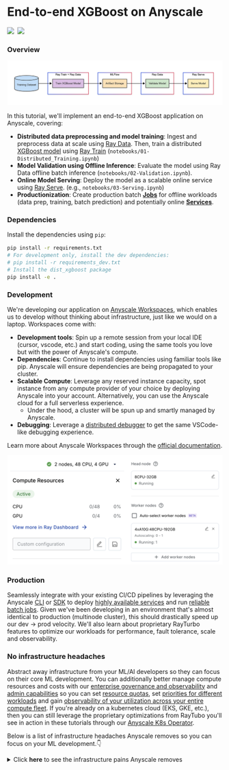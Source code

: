 # End-to-end XGBoost on Anyscale

<div align="left">
<a target="_blank" href="https://console.anyscale.com/"><img src="https://img.shields.io/badge/🚀 Run_on-Anyscale-9hf"></a>&nbsp;
<a href="https://github.com/anyscale/e2e-xgboost" role="button"><img src="https://img.shields.io/static/v1?label=&amp;message=View%20On%20GitHub&amp;color=586069&amp;logo=github&amp;labelColor=2f363d"></a>&nbsp;
</div>


### Overview

<div align="center">
  <img src="https://raw.githubusercontent.com/anyscale/e2e-xgboost/refs/heads/main/images/overview.png" width=800>
</div>

In this tutorial, we'll implement an end-to-end XGBoost application on Anyscale, covering:


- **Distributed data preprocessing and model training**: Ingest and preprocess data at scale using [Ray Data](https://docs.ray.io/en/latest/data/data.html). Then, train a distributed [XGBoost model](https://xgboost.readthedocs.io/en/stable/python/index.html) using [Ray Train](https://docs.ray.io/en/latest/train/train.html) (`notebooks/01-Distributed_Training.ipynb`)
- **Model Validation using Offline Inference**: Evaluate the model using Ray Data offline batch inference (`notebooks/02-Validation.ipynb`).
- **Online Model Serving**: Deploy the model as a scalable online service using [Ray Serve](https://docs.ray.io/en/latest/serve/index.html). (e.g., `notebooks/03-Serving.ipynb`)
- **Productionization**: Create production batch [**Jobs**](https://docs.anyscale.com/platform/jobs/) for offline workloads (data prep, training, batch prediction) and potentially online [**Services**](https://docs.anyscale.com/platform/services/).


### Dependencies
Install the dependencies using `pip`:

```bash
pip install -r requirements.txt
# For development only, install the dev dependencies:
# pip install -r requirements_dev.txt
# Install the dist_xgboost package
pip install -e .
```

### Development

We're developing our application on [Anyscale Workspaces](https://docs.anyscale.com/platform/workspaces/), which enables us to develop without thinking about infrastructure, just like we would on a laptop. Workspaces come with:
- **Development tools**: Spin up a remote session from your local IDE (cursor, vscode, etc.) and start coding, using the same tools you love but with the power of Anyscale's compute.
- **Dependencies**: Continue to install dependencies using familiar tools like pip. Anyscale will ensure dependencies are being propagated to your cluster.
- **Scalable Compute**: Leverage any reserved instance capacity, spot instance from any compute provider of your choice by deploying Anyscale into your account. Alternatively, you can use the Anyscale cloud for a full serverless experience.
  - Under the hood, a cluster will be spun up and smartly managed by Anyscale.
- **Debugging**: Leverage a [distributed debugger](https://docs.anyscale.com/platform/workspaces/workspaces-debugging/#distributed-debugger) to get the same VSCode-like debugging experience.

Learn more about Anyscale Workspaces through the [official documentation](https://docs.anyscale.com/platform/workspaces/).

<div align="center">
  <img src="https://raw.githubusercontent.com/anyscale/e2e-xgboost/refs/heads/main/images/compute.png" width=600>
</div>

### Production
Seamlessly integrate with your existing CI/CD pipelines by leveraging the Anyscale [CLI](https://docs.anyscale.com/reference/quickstart-cli) or [SDK](https://docs.anyscale.com/reference/quickstart-sdk) to deploy [highly available services](https://docs.anyscale.com/platform/services) and run [reliable batch jobs](https://docs.anyscale.com/platform/jobs). Given we've been developing in an environment that's almost identical to production (multinode cluster), this should drastically speed up our dev → prod velocity. We'll also learn about proprietary RayTurbo features to optimize our workloads for performance, fault tolerance, scale and observability.


### No infrastructure headaches
Abstract away infrastructure from your ML/AI developers so they can focus on their core ML development. You can additionally better manage compute resources and costs with our [enterprise governance and observability](https://www.anyscale.com/blog/enterprise-governance-observability) and [admin capabilities](https://docs.anyscale.com/administration/overview) so you can set [resource quotas](https://docs.anyscale.com/reference/resource-quotas/), set [priorities for different workloads](https://docs.anyscale.com/administration/cloud-deployment/global-resource-scheduler) and gain [observability of your utilization across your entire compute fleet](https://docs.anyscale.com/administration/resource-management/telescope-dashboard).
If you're already on a kubernetes cloud (EKS, GKE, etc.), then you can still leverage the proprietary optimizations from RayTubo you'll see in action in these tutorials through our [Anyscale K8s Operator](https://docs.anyscale.com/administration/cloud-deployment/kubernetes/).

Below is a list of infrastructure headaches Anyscale removes so you can focus on your ML development.👇

<details>
  <summary>Click <b>here</b> to see the infrastructure pains Anyscale removes</summary>

**🚀 1. Fast Workload Launch** (No Cluster Setup Required)
* With Kubernetes (EKS/GKE), you must manually create a cluster before launching anything.
* This includes setting up VPCs, IAM roles, node pools, autoscaling, etc.
* Anyscale handles all of this automatically -- you just define your job or endpoint and run it.

**⚙️ 2. No GPU Driver Hassles**
* Kubernetes requires you to install and manage NVIDIA drivers and the device plugin for GPU workloads.
* On Anyscale, GPU environments just work—drivers, libraries, and runtime are pre-configured.

**📦 3. No KubeRay or CRD Management**
* Running Ray on K8s needs:
    * Installing KubeRay
    * Writing and maintaining custom YAML manifests
    * Managing Custom Resource Definitions (CRDs)
    * Tuning stateful sets and pod configs
* On Anyscale, this is all abstracted — you launch Ray clusters without writing a single YAML file.

**🧠 4. No Need to Learn K8s Internals**
* With Kubernetes, users must:
    * Inspect pods/logs
    * Navigate dashboards
    * Manually send HTTP requests to Ray endpoints
* Anyscale users never touch pods. Everything is accessible via the CLI, SDK, or UI.

**💸 5. Spot Instance Handling Just Works**
* Kubernetes requires custom node pools and lifecycle handling for spot instance preemptions.
* With Anyscale, preemptible VMs are handled automatically with node draining and rescheduling.

</details>

<div></div>
